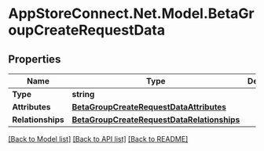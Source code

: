 # AppStoreConnect.Net.Model.BetaGroupCreateRequestData

## Properties

Name | Type | Description | Notes
------------ | ------------- | ------------- | -------------
**Type** | **string** |  | 
**Attributes** | [**BetaGroupCreateRequestDataAttributes**](BetaGroupCreateRequestDataAttributes.md) |  | 
**Relationships** | [**BetaGroupCreateRequestDataRelationships**](BetaGroupCreateRequestDataRelationships.md) |  | 

[[Back to Model list]](../README.md#documentation-for-models) [[Back to API list]](../README.md#documentation-for-api-endpoints) [[Back to README]](../README.md)

